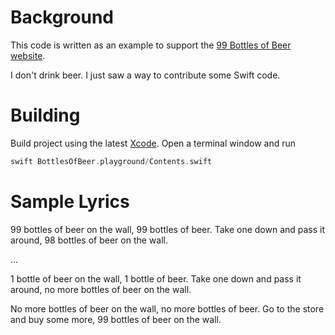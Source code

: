 # Background
This code is written as an example to support the [99 Bottles of Beer website](http://99-bottles-of-beer.net/).

I don't drink beer. I just saw a way to contribute some Swift code.

# Building
Build project using the latest [Xcode](https://developer.apple.com/xcode/).
Open a terminal window and run
```swift
swift BottlesOfBeer.playground/Contents.swift
```

# Sample Lyrics

99 bottles of beer on the wall, 99 bottles of beer.
Take one down and pass it around, 98 bottles of beer on the wall.

...

1 bottle of beer on the wall, 1 bottle of beer.
Take one down and pass it around, no more bottles of beer on the wall.

No more bottles of beer on the wall, no more bottles of beer.
Go to the store and buy some more, 99 bottles of beer on the wall. 

